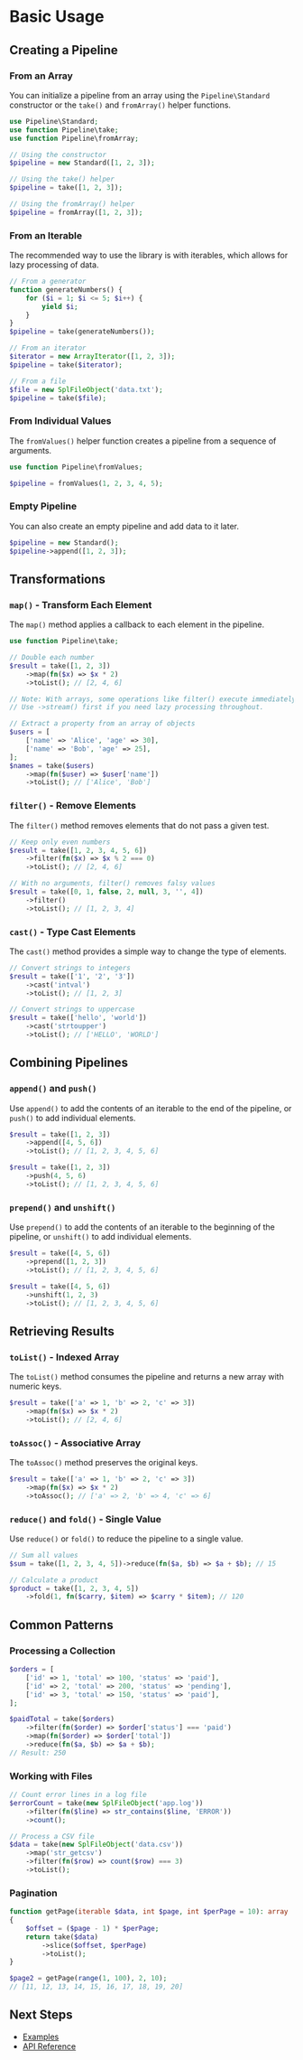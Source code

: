 # Basic Usage

## Creating a Pipeline

### From an Array

You can initialize a pipeline from an array using the `Pipeline\Standard` constructor or the `take()` and `fromArray()` helper functions.

```php
use Pipeline\Standard;
use function Pipeline\take;
use function Pipeline\fromArray;

// Using the constructor
$pipeline = new Standard([1, 2, 3]);

// Using the take() helper
$pipeline = take([1, 2, 3]);

// Using the fromArray() helper
$pipeline = fromArray([1, 2, 3]);
```

### From an Iterable

The recommended way to use the library is with iterables, which allows for lazy processing of data.

```php
// From a generator
function generateNumbers() {
    for ($i = 1; $i <= 5; $i++) {
        yield $i;
    }
}
$pipeline = take(generateNumbers());

// From an iterator
$iterator = new ArrayIterator([1, 2, 3]);
$pipeline = take($iterator);

// From a file
$file = new SplFileObject('data.txt');
$pipeline = take($file);
```

### From Individual Values

The `fromValues()` helper function creates a pipeline from a sequence of arguments.

```php
use function Pipeline\fromValues;

$pipeline = fromValues(1, 2, 3, 4, 5);
```

### Empty Pipeline

You can also create an empty pipeline and add data to it later.

```php
$pipeline = new Standard();
$pipeline->append([1, 2, 3]);
```

## Transformations

### `map()` - Transform Each Element

The `map()` method applies a callback to each element in the pipeline.

```php
use function Pipeline\take;

// Double each number
$result = take([1, 2, 3])
    ->map(fn($x) => $x * 2)
    ->toList(); // [2, 4, 6]

// Note: With arrays, some operations like filter() execute immediately.
// Use ->stream() first if you need lazy processing throughout.

// Extract a property from an array of objects
$users = [
    ['name' => 'Alice', 'age' => 30],
    ['name' => 'Bob', 'age' => 25],
];
$names = take($users)
    ->map(fn($user) => $user['name'])
    ->toList(); // ['Alice', 'Bob']
```

### `filter()` - Remove Elements

The `filter()` method removes elements that do not pass a given test.

```php
// Keep only even numbers
$result = take([1, 2, 3, 4, 5, 6])
    ->filter(fn($x) => $x % 2 === 0)
    ->toList(); // [2, 4, 6]

// With no arguments, filter() removes falsy values
$result = take([0, 1, false, 2, null, 3, '', 4])
    ->filter()
    ->toList(); // [1, 2, 3, 4]
```

### `cast()` - Type Cast Elements

The `cast()` method provides a simple way to change the type of elements.

```php
// Convert strings to integers
$result = take(['1', '2', '3'])
    ->cast('intval')
    ->toList(); // [1, 2, 3]

// Convert strings to uppercase
$result = take(['hello', 'world'])
    ->cast('strtoupper')
    ->toList(); // ['HELLO', 'WORLD']
```

## Combining Pipelines

### `append()` and `push()`

Use `append()` to add the contents of an iterable to the end of the pipeline, or `push()` to add individual elements.

```php
$result = take([1, 2, 3])
    ->append([4, 5, 6])
    ->toList(); // [1, 2, 3, 4, 5, 6]

$result = take([1, 2, 3])
    ->push(4, 5, 6)
    ->toList(); // [1, 2, 3, 4, 5, 6]
```

### `prepend()` and `unshift()`

Use `prepend()` to add the contents of an iterable to the beginning of the pipeline, or `unshift()` to add individual elements.

```php
$result = take([4, 5, 6])
    ->prepend([1, 2, 3])
    ->toList(); // [1, 2, 3, 4, 5, 6]

$result = take([4, 5, 6])
    ->unshift(1, 2, 3)
    ->toList(); // [1, 2, 3, 4, 5, 6]
```

## Retrieving Results

### `toList()` - Indexed Array

The `toList()` method consumes the pipeline and returns a new array with numeric keys.

```php
$result = take(['a' => 1, 'b' => 2, 'c' => 3])
    ->map(fn($x) => $x * 2)
    ->toList(); // [2, 4, 6]
```

### `toAssoc()` - Associative Array

The `toAssoc()` method preserves the original keys.

```php
$result = take(['a' => 1, 'b' => 2, 'c' => 3])
    ->map(fn($x) => $x * 2)
    ->toAssoc(); // ['a' => 2, 'b' => 4, 'c' => 6]
```

### `reduce()` and `fold()` - Single Value

Use `reduce()` or `fold()` to reduce the pipeline to a single value.

```php
// Sum all values
$sum = take([1, 2, 3, 4, 5])->reduce(fn($a, $b) => $a + $b); // 15

// Calculate a product
$product = take([1, 2, 3, 4, 5])
    ->fold(1, fn($carry, $item) => $carry * $item); // 120
```

## Common Patterns

### Processing a Collection

```php
$orders = [
    ['id' => 1, 'total' => 100, 'status' => 'paid'],
    ['id' => 2, 'total' => 200, 'status' => 'pending'],
    ['id' => 3, 'total' => 150, 'status' => 'paid'],
];

$paidTotal = take($orders)
    ->filter(fn($order) => $order['status'] === 'paid')
    ->map(fn($order) => $order['total'])
    ->reduce(fn($a, $b) => $a + $b);
// Result: 250
```

### Working with Files

```php
// Count error lines in a log file
$errorCount = take(new SplFileObject('app.log'))
    ->filter(fn($line) => str_contains($line, 'ERROR'))
    ->count();

// Process a CSV file
$data = take(new SplFileObject('data.csv'))
    ->map('str_getcsv')
    ->filter(fn($row) => count($row) === 3)
    ->toList();
```

### Pagination

```php
function getPage(iterable $data, int $page, int $perPage = 10): array
{
    $offset = ($page - 1) * $perPage;
    return take($data)
        ->slice($offset, $perPage)
        ->toList();
}

$page2 = getPage(range(1, 100), 2, 10);
// [11, 12, 13, 14, 15, 16, 17, 18, 19, 20]
```

## Next Steps

- [Examples](examples.md)
- [API Reference](../api/creation.md)